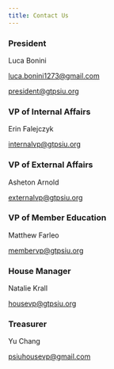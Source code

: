 ```yaml
---
title: Contact Us
---
```


### President

Luca Bonini

[luca.bonini1273@gmail.com](mailto:luca.bonini1273@gmail.com)

[president@gtpsiu.org](president@gtpsiu.org)

### VP of Internal Affairs

Erin Falejczyk

[internalvp@gtpsiu.org](mailto:internalvp@gtpsiu.org)

### VP of External Affairs

Asheton Arnold

[externalvp@gtpsiu.org](mailto:mailto:externalvp@gtpsiu.org)

### VP of Member Education

Matthew Farleo

[membervp@gtpsiu.org](mailto:membervp@gtpsiu.org)

### House Manager

Natalie Krall

[housevp@gtpsiu.org](mailto:housevp@gtpsiu.org)

### Treasurer

Yu Chang

[psiuhousevp@gmail.com](mailto:psiuhousevp@gmail.com)
